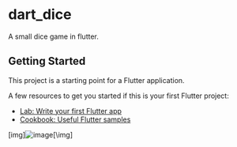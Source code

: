 # dart_dice

A small dice game in flutter.

## Getting Started

This project is a starting point for a Flutter application.

A few resources to get you started if this is your first Flutter project:

- [Lab: Write your first Flutter app](https://docs.flutter.dev/get-started/codelab)
- [Cookbook: Useful Flutter samples](https://docs.flutter.dev/cookbook)


[img]![image](https://user-images.githubusercontent.com/108081811/233660798-89b63026-6b61-426b-9cec-48751aa990cb.png)[\img]
